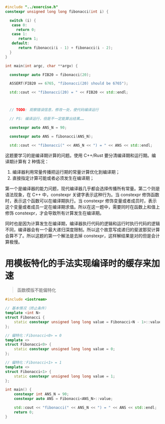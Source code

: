 ```c++
#include "../exercise.h"
constexpr unsigned long long fibonacci(int i) {

  switch (i) {
   case 0:
     return 0;
   case 1:
      return 1;
   default:
      return fibonacci(i - 1) + fibonacci(i - 2);
  }
}

int main(int argc, char **argv) {

  constexpr auto FIB20 = fibonacci(20);

  ASSERT(FIB20 == 6765, "fibonacci(20) should be 6765");

  std::cout << "fibonacci(20) = " << FIB20 << std::endl;



  // TODO: 观察错误信息，修改一处，使代码编译运行

  // PS: 编译运行，但是不一定能算出结果……

  constexpr auto ANS_N = 90;

  constexpr auto ANS = fibonacci(ANS_N);

  std::cout << "fibonacci(" << ANS_N << ") = " << ANS << std::endl;
```

这题要学习的是编译期计算的问题。使用 C++/Rust 要分清编译期和运行期。编译期计算有 2 种情况：

1. 编译器利用常量传播把运行期的常量计算优化到编译期；
2. 直接指定计算可能或者必须发生在编译期；

第一个是编译器的能力问题，现代编译器几乎都会选择传播所有常量。第二个则是语法现象，在 C++ 中，constexpr 关键字表示这种行为。当 constexpr 修饰函数时，表示这个函数可以在编译期执行。当 constexpr 修饰变量或者成员时，表示这个变量或者成员一定在编译期求值。所以在这一题中，需要同时在函数上和值上修饰 constexpr，才会导致所有计算发生在编译期。

同时也是因为计算发生在编译期，编译器执行代码的逻辑和运行时执行代码的逻辑不同，编译器会有一个最大递归深度限制。所以这个故意写成递归的斐波那契计算会算不了。所以这题的第一个解法是去掉 constexpr，这样解结果是对的但是会计算极慢。

# 用模板特化的手法实现编译时的缓存来加速

> 函数模版不能偏特化

```c++
#include <iostream>

// 基本情况（终止条件）
template <int N>
struct Fibonacci {
    static constexpr unsigned long long value = Fibonacci<N - 1>::value + Fibonacci<N - 2>::value;
};

// 偏特化：Fibonacci<0> = 0
template <>
struct Fibonacci<0> {
    static constexpr unsigned long long value = 0;
};

// 偏特化：Fibonacci<1> = 1
template <>
struct Fibonacci<1> {
    static constexpr unsigned long long value = 1;
};

int main() {
    constexpr int ANS_N = 90;
    constexpr auto ANS = Fibonacci<ANS_N>::value;

    std::cout << "fibonacci(" << ANS_N << ") = " << ANS << std::endl;
    return 0;
}

```

